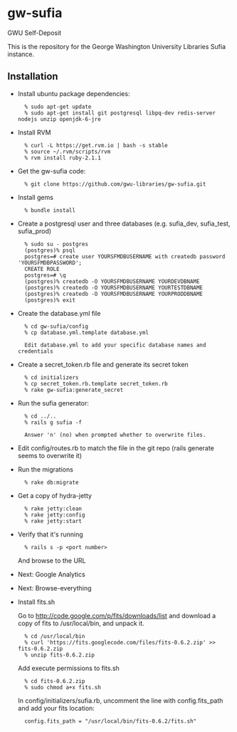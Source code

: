 gw-sufia
========

GWU Self-Deposit

This is the repository for the George Washington University Libraries Sufia instance.


Installation
------------

* Install ubuntu package dependencies:
        
        % sudo apt-get update
        % sudo apt-get install git postgresql libpq-dev redis-server nodejs unzip openjdk-6-jre

* Install RVM

        % curl -L https://get.rvm.io | bash -s stable
        % source ~/.rvm/scripts/rvm
        % rvm install ruby-2.1.1
        
       
* Get the gw-sufia code:

        % git clone https://github.com/gwu-libraries/gw-sufia.git
        
* Install gems

        % bundle install
        
* Create a postgresql user and three databases (e.g. sufia_dev, sufia_test, sufia_prod)

        % sudo su - postgres
        (postgres)% psql
        postgres=# create user YOURSFMDBUSERNAME with createdb password 'YOURSFMDBPASSWORD';
        CREATE ROLE
        postgres=# \q
        (postgres)% createdb -O YOURSFMDBUSERNAME YOURDEVDBNAME
        (postgres)% createdb -O YOURSFMDBUSERNAME YOURTESTDBNAME
        (postgres)% createdb -O YOURSFMDBUSERNAME YOURPRODDBNAME
        (postgres)% exit

* Create the database.yml file

        % cd gw-sufia/config
        % cp database.yml.template database.yml
        
        Edit database.yml to add your specific database names and credentials

* Create a secret_token.rb file and generate its secret token

        % cd initializers
        % cp secret_token.rb.template secret_token.rb
        % rake gw-sufia:generate_secret
        
* Run the sufia generator:

        % cd ../..
        % rails g sufia -f
        
        Answer 'n' (no) when prompted whether to overwrite files.
        
* Edit config/routes.rb to match the file in the git repo (rails generate seems to overwrite it)
        
* Run the migrations

        % rake db:migrate

* Get a copy of hydra-jetty

        % rake jetty:clean
        % rake jetty:config
        % rake jetty:start
        
* Verify that it's running

        % rails s -p <port number>

  And browse to the URL

* Next: Google Analytics

* Next: Browse-everything

* Install fits.sh

  Go to http://code.google.com/p/fits/downloads/list and download a copy of fits to /usr/local/bin, and unpack it.
  
        % cd /usr/local/bin
        % curl 'https://fits.googlecode.com/files/fits-0.6.2.zip' >> fits-0.6.2.zip
        % unzip fits-0.6.2.zip

  Add execute permissions to fits.sh
  
        % cd fits-0.6.2.zip
        % sudo chmod a+x fits.sh
        
   In config/initializers/sufia.rb, uncomment the line with config.fits_path and add your fits location:
   
        config.fits_path = "/usr/local/bin/fits-0.6.2/fits.sh"


        
